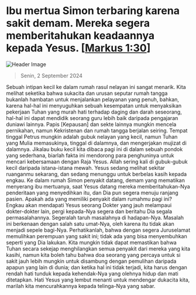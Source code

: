 
# Ibu mertua Simon terbaring karena sakit demam. Mereka segera memberitahukan keadaannya kepada Yesus. [[Markus 1:30](http://alkitab.sabda.org/?Markus%201:30)]

![Header Image](https://alkitab.app/slice/sunrise.jpg)

> Senin, 2 September 2024

Sebuah intipan kecil ke dalam rumah rasul nelayan ini sangat menarik. Kita melihat seketika bahwa sukacita dan urusan seputar rumah tangga bukanlah hambatan untuk menjalankan pelayanan yang penuh, bahkan, karena hal-hal ini menyuguhkan sebuah kesempatan untuk menyaksikan pekerjaan Tuhan yang murah hati terhadap daging dan darah seseorang, hal-hal ini dapat mendidik seorang guru lebih baik daripada pengajaran duniawi lainnya. Papis [Kepausan] dan sekte lainnya mungkin mencela pernikahan, namun Kekristenan dan rumah tangga berjalan seiring. Tempat tinggal Petrus mungkin adalah gubuk nelayan yang kecil, namun Tuhan yang Mulia memasukinya, tinggal di dalamnya, dan mengerjakan mujizat di dalamnya. Jikalau buku kecil kita dibaca pagi ini di dalam sebuah pondok yang sederhana, biarlah fakta ini mendorong para penghuninya untuk mencari kebersamaan dengan Raja Yesus. Allah sering kali di gubuk-gubuk kecil daripada istana-istana mewah. Yesus sedang melihat sekitar ruanganmu sekarang, dan sedang menunggu untuk berbelas kasih kepada engkau. Ke dalam rumah Simon penyakit datang, demam yang mematikan menyerang ibu mertuanya, saat Yesus datang mereka memberitahukan-Nya penderitaan yang menyedihkan itu, dan Dia pun segera menuju ranjang pasien. Apakah ada yang memiliki penyakit dalam rumahmu pagi ini? Engkau akan mendapati Yesus seorang Dokter yang jauh melampaui dokter-dokter lain, pergi kepada-Nya segera dan beritahu Dia segala permasalahannya. Segeralah taruh masalahnya di hadapan-Nya. Masalah ini berkenaan dengan salah satu umat-Nya, oleh karena itu tidak akan menjadi sepele bagi-Nya. Perhatikanlah, bahwa dengan segera Juruselamat memulihkan perempuan yang sakit ini; tidak ada yang bisa menyembuhkan seperti yang Dia lakukan. Kita mungkin tidak dapat memastikan bahwa Tuhan secara sekejap menghilangkan semua penyakit dari mereka yang kita kasihi, namun kita boleh tahu bahwa doa seorang yang percaya untuk si sakit jauh lebih mungkin untuk disambung dengan pemulihan daripada apapun yang lain di dunia; dan ketika hal ini tidak terjadi, kita harus dengan rendah hati tunduk kepada kehendak-Nya yang olehnya hidup dan mati ditetapkan. Hati Yesus yang lembut menanti untuk mendengar dukacita kita, marilah kita mencurahkannya kepada telinga-Nya yang sabar.
    